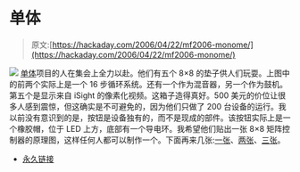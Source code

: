 # 单体

> 原文:[https://hackaday.com/2006/04/22/mf2006-monome/](https://hackaday.com/2006/04/22/mf2006-monome/)

![](../Images/6437fa29259d19264388d52fbe434528.png)
[单体](http://monome.org/index.php?m=00)项目的人在集会上全力以赴。他们有五个 8×8 的垫子供人们玩耍。上图中的前两个实际上是一个 16 步循环系统。还有一个作为混音器，另一个作为鼓机。第五个是显示来自 iSight 的像素化视频。这箱子造得真好。500 美元的价位让很多人感到震惊，但这确实是不可避免的，因为他们只做了 200 台设备的运行。我以前没有意识到的是，按钮是设备独有的，而不是现成的部件。该按钮实际上是一个橡胶帽，位于 LED 上方，底部有一个导电环。我希望他们贴出一张 8×8 矩阵控制器的原理图，这样任何人都可以制作一个。下面再来几张:[一张](http://www.flickr.com/photos/hackaday/133020701/)、[两张](http://www.flickr.com/photos/hackaday/133020704/)、[三张](http://www.flickr.com/photos/hackaday/133020705/)。

*   [永久链接](http://monome.org/index.php?m=00)